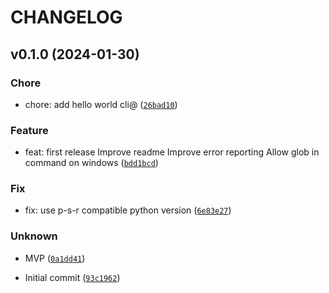 # CHANGELOG



## v0.1.0 (2024-01-30)

### Chore

* chore: add hello world cli@ ([`26bad10`](https://github.com/eugene-prout/doclinter/commit/26bad100e2562ab59fb34cc492c40dcfad8722fe))

### Feature

* feat: first release
Improve readme
Improve error reporting
Allow glob in command on windows ([`bdd1bcd`](https://github.com/eugene-prout/doclinter/commit/bdd1bcdb570743dbd07baf6cf47edd0f87d99dca))

### Fix

* fix: use p-s-r compatible python version ([`6e83e27`](https://github.com/eugene-prout/doclinter/commit/6e83e27032107f7b6fd475b352322f35b541cf72))

### Unknown

* MVP ([`0a1dd41`](https://github.com/eugene-prout/doclinter/commit/0a1dd41e2cc44d8d511e40ca892149b9f840fdd1))

* Initial commit ([`93c1962`](https://github.com/eugene-prout/doclinter/commit/93c1962e105603cc2016496e594f7f34017871f1))
